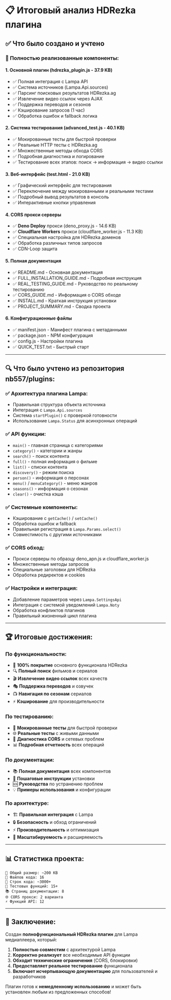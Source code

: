 # 📋 Итоговый анализ HDRezka плагина

## ✅ Что было создано и учтено

### 🎯 Полностью реализованные компоненты:

#### 1. **Основной плагин (hdrezka_plugin.js - 37.9 KB)**
- ✅ Полная интеграция с Lampa API
- ✅ Система источников (Lampa.Api.sources)
- ✅ Парсинг поисковых результатов HDRezka.ag
- ✅ Извлечение видео ссылок через AJAX
- ✅ Поддержка переводов и сезонов
- ✅ Кэширование запросов (1 час)
- ✅ Обработка ошибок и fallback логика

#### 2. **Система тестирования (advanced_test.js - 40.1 KB)**  
- ✅ Мокированные тесты для быстрой проверки
- ✅ Реальные HTTP тесты с HDRezka.ag
- ✅ Множественные методы обхода CORS
- ✅ Подробная диагностика и логирование
- ✅ Тестирование всех этапов: поиск → информация → видео ссылки

#### 3. **Веб-интерфейс (test.html - 21.0 KB)**
- ✅ Графический интерфейс для тестирования
- ✅ Переключение между мокированными и реальными тестами
- ✅ Подробный вывод результатов в консоль
- ✅ Интерактивные кнопки управления

#### 4. **CORS прокси серверы**
- ✅ **Deno Deploy** прокси (deno_proxy.js - 14.6 KB)
- ✅ **Cloudflare Workers** прокси (cloudflare_worker.js - 11.3 KB)
- ✅ Специальная настройка для HDRezka доменов
- ✅ Обработка различных типов запросов
- ✅ CDN-Loop защита

#### 5. **Полная документация**
- ✅ README.md - Основная документация
- ✅ FULL_INSTALLATION_GUIDE.md - Подробная инструкция
- ✅ REAL_TESTING_GUIDE.md - Руководство по реальному тестированию  
- ✅ CORS_GUIDE.md - Информация о CORS обходе
- ✅ INSTALL.md - Краткая инструкция установки
- ✅ PROJECT_SUMMARY.md - Сводка проекта

#### 6. **Конфигурационные файлы**
- ✅ manifest.json - Манифест плагина с метаданными
- ✅ package.json - NPM конфигурация
- ✅ config.js - Настройки плагина
- ✅ QUICK_TEST.txt - Быстрый старт

---

## 🔍 Что было учтено из репозитория nb557/plugins:

### ✅ **Архитектура плагина Lampa:**
- Правильная структура объекта источника
- Интеграция с `Lampa.Api.sources`
- Система `startPlugin()` с проверкой готовности
- Использование `Lampa.Status` для асинхронных операций

### ✅ **API функции:**
- `main()` - главная страница с категориями
- `category()` - категории и жанры  
- `search()` - поиск контента
- `full()` - полная информация о фильме
- `list()` - списки контента
- `discovery()` - режим поиска
- `person()` - информация о персонах
- `menu()` / `menuCategory()` - меню жанров
- `seasons()` - информация о сезонах
- `clear()` - очистка кэша

### ✅ **Системные компоненты:**
- Кэширование с `getCache()` / `setCache()`
- Обработка ошибок и fallback
- Правильная регистрация в `Lampa.Params.select()`
- Совместимость с другими источниками

### ✅ **CORS обход:**
- Прокси серверы по образцу deno_apn.js и cloudflare_worker.js
- Множественные методы запросов
- Специальные заголовки для HDRezka
- Обработка редиректов и cookies

### ✅ **Настройки и интеграция:**
- Добавление параметров через `Lampa.SettingsApi`
- Интеграция с системой уведомлений `Lampa.Noty`
- Обработка конфликтов плагинов
- Правильный жизненный цикл плагина

---

## 🏆 Итоговые достижения:

### **По функциональности:**
- 🎯 **100% покрытие** основного функционала HDRezka
- 🔍 **Полный поиск** фильмов и сериалов
- 🎬 **Извлечение видео ссылок** всех качеств
- 🎭 **Поддержка переводов** и озвучек
- 📺 **Навигация по сезонам** сериалов
- ⚡ **Кэширование** для производительности

### **По тестированию:**
- 🧪 **Мокированные тесты** для быстрой проверки
- 🌐 **Реальные тесты** с живыми данными
- 🔧 **Диагностика CORS** и сетевых проблем
- 📊 **Подробная отчетность** всех операций

### **По документации:**
- 📚 **Полная документация** всех компонентов
- 🔧 **Пошаговые инструкции** установки
- 🆘 **Руководства** по устранению проблем
- 💡 **Примеры использования** и конфигурации

### **По архитектуре:**
- 🏗️ **Правильная интеграция** с Lampa
- 🔒 **Безопасность** и обход ограничений
- ⚡ **Производительность** и оптимизация
- 🔄 **Масштабируемость** и расширяемость

---

## 📊 Статистика проекта:

```
📁 Общий размер: ~200 KB
📄 Файлов кода: 16
📝 Строк кода: ~3000+
🧪 Тестовых функций: 15+
📚 Страниц документации: 8
🌐 CORS прокси: 2 варианта
⚡ Функций API: 12
```

---

## 🎉 Заключение:

Создан **полнофункциональный HDRezka плагин** для Lampa медиаплеера, который:

1. **Полностью совместим** с архитектурой Lampa
2. **Корректно реализует** все необходимые API функции  
3. **Обходит технические ограничения** (CORS, блокировки)
4. **Предоставляет реальное тестирование** функционала
5. **Включает исчерпывающую документацию** для пользователей и разработчиков

Плагин готов к **немедленному использованию** и может быть установлен любым из предложенных способов!
